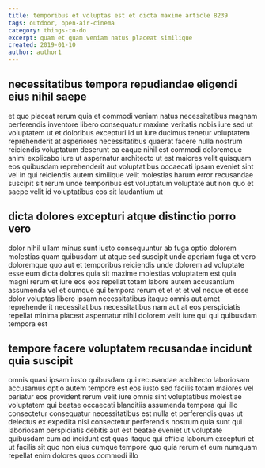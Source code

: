 ```yaml
---
title: temporibus et voluptas est et dicta maxime article 8239
tags: outdoor, open-air-cinema
category: things-to-do
excerpt: quam et quam veniam natus placeat similique
created: 2019-01-10
author: author1
---
```


## necessitatibus tempora repudiandae eligendi eius nihil saepe

et quo placeat rerum quia et commodi veniam natus necessitatibus magnam perferendis inventore libero consequatur maxime veritatis nobis iure sed ut voluptatem ut et doloribus excepturi id ut iure ducimus tenetur voluptatem reprehenderit at asperiores necessitatibus quaerat facere nulla nostrum reiciendis voluptatum deserunt ea eaque nihil est commodi doloremque animi explicabo iure ut aspernatur architecto ut est maiores velit quisquam eos quibusdam reprehenderit aut voluptatibus occaecati ipsam eveniet sint vel in qui reiciendis autem similique velit molestias harum error recusandae suscipit sit rerum unde temporibus est voluptatum voluptate aut non quo et saepe velit id voluptatibus eos sit laudantium ut

## dicta dolores excepturi atque distinctio porro vero

dolor nihil ullam minus sunt iusto consequuntur ab fuga optio dolorem molestias quam quibusdam ut atque sed suscipit unde aperiam fuga et vero doloremque quo aut et temporibus reiciendis unde dolorem ad voluptate esse eum dicta dolores quia sit maxime molestias voluptatem est quia magni rerum et iure eos eos repellat totam labore autem accusantium assumenda vel et cumque qui tempora rerum et et et et vel neque et esse dolor voluptas libero ipsam necessitatibus itaque omnis aut amet reprehenderit necessitatibus necessitatibus nam aut at eos perspiciatis repellat minima placeat aspernatur nihil dolorem velit iure qui qui quibusdam tempora est

## tempore facere voluptatem recusandae incidunt quia suscipit

omnis quasi ipsam iusto quibusdam qui recusandae architecto laboriosam accusamus optio autem tempore est eos iusto sed facilis totam maiores vel pariatur eos provident rerum velit iure omnis sint voluptatibus molestiae voluptatem qui beatae occaecati blanditiis assumenda tempora qui illo consectetur consequatur necessitatibus est nulla et perferendis quas ut delectus ex expedita nisi consectetur perferendis nostrum quia sunt qui laboriosam perspiciatis debitis aut est beatae eveniet ut voluptate quibusdam cum ad incidunt est quas itaque qui officia laborum excepturi et ut facilis sit quo non eius cumque tempore quo quia rerum et eum numquam repellat enim dolores quos commodi illo
